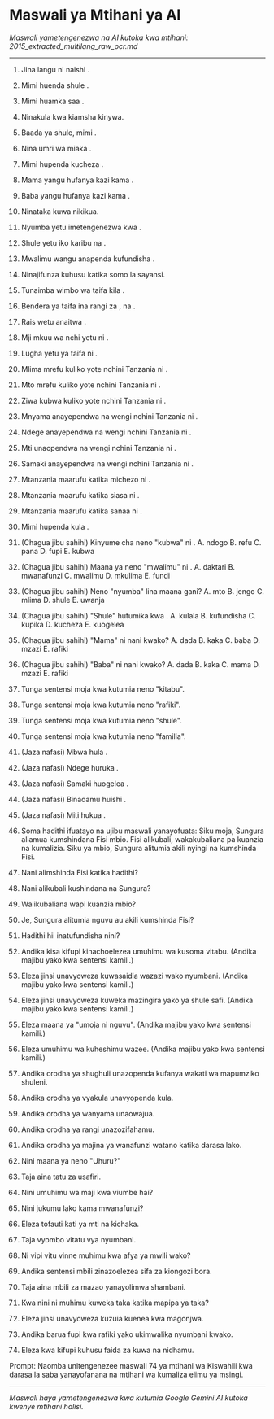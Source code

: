 # Maswali ya Mtihani ya AI
*Maswali yametengenezwa na AI kutoka kwa mtihani: 2015_extracted_multilang_raw_ocr.md*

---

1.  Jina langu ni naishi .

2.  Mimi huenda shule .

3.  Mimi huamka saa .

4.  Ninakula kwa kiamsha kinywa.

5.  Baada ya shule, mimi .

6.  Nina umri wa miaka .

7.  Mimi hupenda kucheza .

8.  Mama yangu hufanya kazi kama .

9.  Baba yangu hufanya kazi kama .

10. Ninataka kuwa nikikua.

11. Nyumba yetu imetengenezwa kwa .

12. Shule yetu iko karibu na .

13. Mwalimu wangu anapenda kufundisha .

14. Ninajifunza kuhusu katika somo la sayansi.

15. Tunaimba wimbo wa taifa kila .

16. Bendera ya taifa ina rangi za , na .

17. Rais wetu anaitwa .

18. Mji mkuu wa nchi yetu ni .

19. Lugha yetu ya taifa ni .

20. Mlima mrefu kuliko yote nchini Tanzania ni .

21. Mto mrefu kuliko yote nchini Tanzania ni .

22. Ziwa kubwa kuliko yote nchini Tanzania ni .

23. Mnyama anayependwa na wengi nchini Tanzania ni .

24. Ndege anayependwa na wengi nchini Tanzania ni .

25. Mti unaopendwa na wengi nchini Tanzania ni .

26. Samaki anayependwa na wengi nchini Tanzania ni .

27. Mtanzania maarufu katika michezo ni .

28. Mtanzania maarufu katika siasa ni .

29. Mtanzania maarufu katika sanaa ni .

30. Mimi hupenda kula .

31. (Chagua jibu sahihi) Kinyume cha neno "kubwa" ni .
    A. ndogo B. refu C. pana D. fupi E. kubwa

32. (Chagua jibu sahihi) Maana ya neno "mwalimu" ni .
    A. daktari B. mwanafunzi C. mwalimu D. mkulima E. fundi

33. (Chagua jibu sahihi) Neno "nyumba" lina maana gani?
    A. mto B. jengo C. mlima D. shule E. uwanja

34. (Chagua jibu sahihi) "Shule" hutumika kwa .
    A. kulala B. kufundisha C. kupika D. kucheza E. kuogelea

35. (Chagua jibu sahihi) "Mama" ni nani kwako?
    A. dada B. kaka C. baba D. mzazi E. rafiki

36. (Chagua jibu sahihi) "Baba" ni nani kwako?
    A. dada B. kaka C. mama D. mzazi E. rafiki

37. Tunga sentensi moja kwa kutumia neno "kitabu".

38. Tunga sentensi moja kwa kutumia neno "rafiki".

39. Tunga sentensi moja kwa kutumia neno "shule".

40. Tunga sentensi moja kwa kutumia neno "familia".

41. (Jaza nafasi) Mbwa hula .

42. (Jaza nafasi) Ndege huruka .

43. (Jaza nafasi) Samaki huogelea .

44. (Jaza nafasi) Binadamu huishi .

45. (Jaza nafasi) Miti hukua .

46. Soma hadithi ifuatayo na ujibu maswali yanayofuata:
Siku moja, Sungura aliamua kumshindana Fisi mbio. Fisi alikubali, wakakubaliana pa kuanzia na kumalizia. Siku ya mbio, Sungura alitumia akili nyingi na kumshinda Fisi.

47. Nani alimshinda Fisi katika hadithi?

48. Nani alikubali kushindana na Sungura?

49. Walikubaliana wapi kuanzia mbio?

50. Je, Sungura alitumia nguvu au akili kumshinda Fisi?

51. Hadithi hii inatufundisha nini?

52. Andika kisa kifupi kinachoelezea umuhimu wa kusoma vitabu.
(Andika majibu yako kwa sentensi kamili.)

53. Eleza jinsi unavyoweza kuwasaidia wazazi wako nyumbani.
(Andika majibu yako kwa sentensi kamili.)

54. Eleza jinsi unavyoweza kuweka mazingira yako ya shule safi.
(Andika majibu yako kwa sentensi kamili.)

55. Eleza maana ya "umoja ni nguvu".
(Andika majibu yako kwa sentensi kamili.)

56. Eleza umuhimu wa kuheshimu wazee.
(Andika majibu yako kwa sentensi kamili.)

57. Andika orodha ya shughuli unazopenda kufanya wakati wa mapumziko shuleni.

58. Andika orodha ya vyakula unavyopenda kula.

59. Andika orodha ya wanyama unaowajua.

60. Andika orodha ya rangi unazozifahamu.

61. Andika orodha ya majina ya wanafunzi watano katika darasa lako.

62. Nini maana ya neno "Uhuru?"

63. Taja aina tatu za usafiri.

64. Nini umuhimu wa maji kwa viumbe hai?

65. Nini jukumu lako kama mwanafunzi?

66. Eleza tofauti kati ya mti na kichaka.

67. Taja vyombo vitatu vya nyumbani.

68. Ni vipi vitu vinne muhimu kwa afya ya mwili wako?

69. Andika sentensi mbili zinazoelezea sifa za kiongozi bora.

70. Taja aina mbili za mazao yanayolimwa shambani.

71. Kwa nini ni muhimu kuweka taka katika mapipa ya taka?

72. Eleza jinsi unavyoweza kuzuia kuenea kwa magonjwa.

73. Andika barua fupi kwa rafiki yako ukimwalika nyumbani kwako.

74. Eleza kwa kifupi kuhusu faida za kuwa na nidhamu.

Prompt: Naomba unitengenezee maswali 74 ya mtihani wa Kiswahili kwa darasa la saba yanayofanana na mtihani wa kumaliza elimu ya msingi.

---
*Maswali haya yametengenezwa kwa kutumia Google Gemini AI kutoka kwenye mtihani halisi.*
